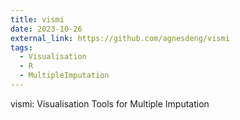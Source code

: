 ```yaml
---
title: vismi
date: 2023-10-26
external_link: https://github.com/agnesdeng/vismi
tags:
  - Visualisation
  - R
  - MultipleImputation
---
```


vismi: Visualisation Tools for Multiple Imputation

<!--more-->

